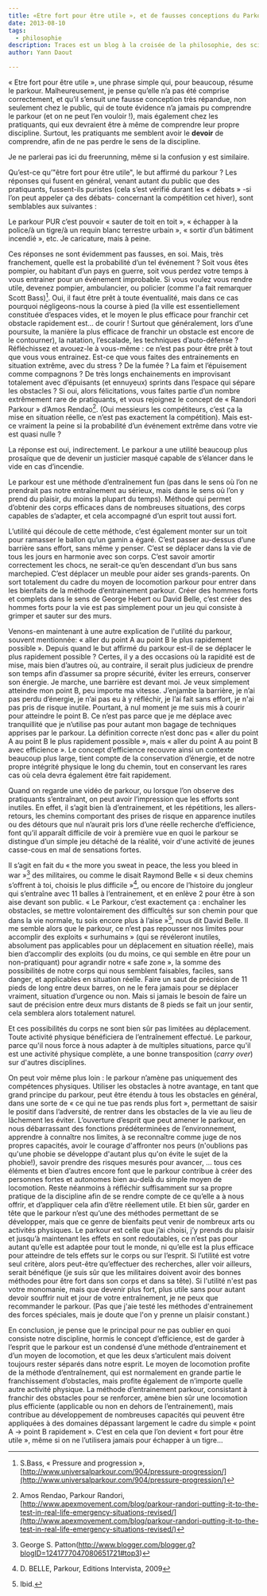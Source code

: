 ```yaml
---
title: «Etre fort pour être utile », et de fausses conceptions du Parkour
date: 2013-08-10
tags:
  - philosophie
description: Traces est un blog à la croisée de la philosophie, des sciences sociales, des sciences du sport et des sciences de l'éducation.
author: Yann Daout

---
```

« Etre fort pour être utile », une phrase simple qui, pour beaucoup, résume le parkour. Malheureusement, je pense qu’elle n’a pas été comprise correctement, et qu’il s’ensuit une fausse conception très répandue, non seulement chez le public, qui de toute évidence n’a jamais pu comprendre le parkour (et on ne peut l’en vouloir !), mais également chez les pratiquants, qui eux devraient être à même de comprendre leur propre discipline. Surtout, les pratiquants me semblent avoir le **devoir** de comprendre, afin de ne pas perdre le sens de la discipline.  

Je ne parlerai pas ici du freerunning, même si la confusion y est similaire.


Qu’est-ce qu’"être fort pour être utile", le but affirmé du parkour ? Les réponses qui fusent en général, venant autant du public que des pratiquants, fussent-ils puristes (cela s’est vérifié durant les « débats » -si l’on peut appeler ça des débats- concernant la compétition cet hiver), sont semblables aux suivantes :

Le parkour PUR c’est pouvoir « sauter de toit en toit », « échapper à la police/à un tigre/à un requin blanc terrestre urbain », « sortir d’un bâtiment incendié », etc. Je caricature, mais à peine.

Ces réponses ne sont évidemment pas fausses, en soi. Mais, très franchement, quelle est la probabilité d’un tel événement ? Soit vous êtes pompier, ou habitant d’un pays en guerre, soit vous perdez votre temps à vous entrainer pour un événement improbable. Si vous voulez vous rendre utile, devenez pompier, ambulancier, ou policier (comme l'a fait remarquer Scott Bass)[^1]. Oui, il faut être prêt à toute éventualité, mais dans ce cas pourquoi négligeons-nous la course à pied (la ville est essentiellement constituée d’espaces vides, et le moyen le plus efficace pour franchir cet obstacle rapidement est… de courir ! Surtout que généralement, lors d’une poursuite, la manière la plus efficace de franchir un obstacle est encore de le contourner), la natation, l’escalade, les techniques d’auto-défense ? Réfléchissez et avouez-le à vous-même : ce n’est pas pour être prêt à tout que vous vous entrainez. Est-ce que vous faites des entrainements en situation extrême, avec du stress ? De la fumée ? La faim et l’épuisement comme compagnons ? De très longs enchainements en improvisant totalement avec d’épuisants (et ennuyeux) sprints dans l’espace qui sépare les obstacles ? Si oui, alors félicitations, vous faites partie d’un nombre extrêmement rare de pratiquants, et vous rejoignez le concept de « Randori Parkour » d’Amos Rendao[^2]. (Oui messieurs les compétiteurs, c’est ça la mise en situation réelle, ce n’est pas exactement la compétition). Mais est-ce vraiment la peine si la probabilité d’un événement extrême dans votre vie est quasi nulle ?


La réponse est oui, indirectement. Le parkour a une utilité beaucoup plus prosaïque que de devenir un justicier masqué capable de s’élancer dans le vide en cas d’incendie.

Le parkour est une méthode d’entraînement fun (pas dans le sens où l’on ne prendrait pas notre entraînement au sérieux, mais dans le sens où l’on y prend du plaisir, du moins la plupart du temps). Méthode qui permet d’obtenir des corps efficaces dans de nombreuses situations, des corps capables de s’adapter, et cela accompagné d’un esprit tout aussi fort.

L’utilité qui découle de cette méthode, c’est également monter sur un toit pour ramasser le ballon qu’un gamin a égaré. C’est passer au-dessus d’une barrière sans effort, sans même y penser. C’est se déplacer dans la vie de tous les jours en harmonie avec son corps. C’est savoir amortir correctement les chocs, ne serait-ce qu’en descendant d’un bus sans marchepied. C’est déplacer un meuble pour aider ses grands-parents. On sort totalement du cadre du moyen de locomotion parkour pour entrer dans les bienfaits de la méthode d’entrainement parkour. Créer des hommes forts et complets dans le sens de George Hebert ou David Belle, c’est créer des hommes forts pour la vie est pas simplement pour un jeu qui consiste à grimper et sauter sur des murs.


Venons-en maintenant à une autre explication de l'utilité du parkour, souvent mentionnée: « aller du point A au point B le plus rapidement possible ». Depuis quand le but affirmé du parkour est-il de se déplacer le plus rapidement possible ? Certes, il y a des occasions où la rapidité est de mise, mais bien d’autres où, au contraire, il serait plus judicieux de prendre son temps afin d’assumer sa propre sécurité, éviter les erreurs, conserver son énergie. Je marche, une barrière est devant moi. Je veux simplement atteindre mon point B, peu importe ma vitesse. J’enjambe la barrière, je n’ai pas perdu d’énergie, je n’ai pas eu à y réfléchir, je l’ai fait sans effort, je n'ai pas pris de risque inutile. Pourtant, à nul moment je me suis mis à courir pour atteindre le point B. Ce n’est pas parce que je me déplace avec tranquillité que je n’utilise pas pour autant mon bagage de techniques apprises par le parkour. La définition correcte n’est donc pas « aller du point A au point B le plus rapidement possible », mais « aller du point A au point B avec efficience ». Le concept d’efficience recouvre ainsi un contexte beaucoup plus large, tient compte de la conservation d’énergie, et de notre propre intégrité physique le long du chemin, tout en conservant les rares cas où cela devra également être fait rapidement.


Quand on regarde une vidéo de parkour, ou lorsque l’on observe des pratiquants s’entraînant, on peut avoir l’impression que les efforts sont inutiles. En effet, il s’agit bien là d’entrainement, et les répétitions, les allers-retours, les chemins comportant des prises de risque en apparence inutiles ou des détours que nul n’aurait pris lors d’une réelle recherche d’efficience, font qu’il apparaît difficile de voir à première vue en quoi le parkour se distingue d’un simple jeu détaché de la réalité, voir d'une activité de jeunes casse-cous en mal de sensations fortes.

Il s’agit en fait du « the more you sweat in peace, the less you bleed in war »[^3] des militaires, ou comme le disait Raymond Belle « si deux chemins s’offrent à toi, choisis le plus difficile »[^4], ou encore de l’histoire du jongleur qui s’entraîne avec 11 balles à l’entrainement, et en enlève 2 pour être à son aise devant son public. « Le Parkour, c’est exactement ça : enchaîner les obstacles, se mettre volontairement des difficultés sur son chemin pour que dans la vie normale, tu sois encore plus à l’aise »[^5], nous dit David Belle. Il me semble alors que le parkour, ce n’est pas repousser nos limites pour accomplir des exploits « surhumains » (qui se révéleront inutiles, absolument pas applicables pour un déplacement en situation réelle), mais bien d’accomplir des exploits (ou du moins, ce qui semble en être pour un non-pratiquant) pour agrandir notre « safe zone », la somme des possibilités de notre corps qui nous semblent faisables, faciles, sans danger, et applicables en situation réelle. Faire un saut de précision de 11 pieds de long entre deux barres, on ne le fera jamais pour se déplacer vraiment, situation d’urgence ou non. Mais si jamais le besoin de faire un saut de précision entre deux murs distants de 8 pieds se fait un jour sentir, cela semblera alors totalement naturel.

Et ces possibilités du corps ne sont bien sûr pas limitées au déplacement. Toute activité physique bénéficiera de l’entraînement effectué. Le parkour, parce qu'il nous force à nous adapter à de multiples situations, parce qu'il est une activité physique complète, a une bonne transposition (_carry over_) sur d'autres disciplines.


On peut voir même plus loin : le parkour n’amène pas uniquement des compétences physiques. Utiliser les obstacles à notre avantage, en tant que grand principe du parkour, peut être étendu à tous les obstacles en général, dans une sorte de « ce qui ne tue pas rends plus fort », permettant de saisir le positif dans l’adversité, de rentrer dans les obstacles de la vie au lieu de lâchement les éviter. L’ouverture d’esprit que peut amener le parkour, en nous débarrassant des fonctions prédéterminées de l’environnement, apprendre à connaître nos limites, à se reconnaître comme juge de nos propres capacités, avoir le courage d'affronter nos peurs (n'oublions pas qu'une phobie se développe d'autant plus qu'on évite le sujet de la phobie!), savoir prendre des risques mesurés pour avancer, … tous ces éléments et bien d’autres encore font que le parkour contribue à créer des personnes fortes et autonomes bien au-delà du simple moyen de locomotion. Reste néanmoins à réfléchir suffisamment sur sa propre pratique de la discipline afin de se rendre compte de ce qu’elle a à nous offrir, et d’appliquer cela afin d’être réellement utile. Et bien sûr, garder en tête que le parkour n’est qu’une des méthodes permettant de se développer, mais que ce genre de bienfaits peut venir de nombreux arts ou activités physiques. Le parkour est celle que j’ai choisi, j’y prends du plaisir et jusqu’à maintenant les effets en sont redoutables, ce n’est pas pour autant qu’elle est adaptée pour tout le monde, ni qu’elle est la plus efficace pour atteindre de tels effets sur le corps ou sur l’esprit. Si l’utilité est votre seul critère, alors peut-être qu’effectuer des recherches, aller voir ailleurs, serait bénéfique (je suis sûr que les militaires doivent avoir des bonnes méthodes pour être fort dans son corps et dans sa tête). Si l'utilité n'est pas votre monomanie, mais que devenir plus fort, plus utile sans pour autant devoir souffrir nuit et jour de votre entraînement, je ne peux que recommander le parkour. (Pas que j'aie testé les méthodes d'entrainement des forces spéciales, mais je doute que l'on y prenne un plaisir constant.)

En conclusion, je pense que le principal pour ne pas oublier en quoi consiste notre discipline, hormis le concept d’efficience, est de garder à l’esprit que le parkour est un condensé d’une méthode d’entrainement et d’un moyen de locomotion, et que les deux s’articulent mais doivent toujours rester séparés dans notre esprit. Le moyen de locomotion profite de la méthode d’entraînement, qui est normalement en grande partie le franchissement d’obstacles, mais profite également de n’importe quelle autre activité physique. La méthode d’entrainement parkour, consistant à franchir des obstacles pour se renforcer, amène bien sûr une locomotion plus efficiente (applicable ou non en dehors de l’entrainement), mais contribue au développement de nombreuses capacités qui peuvent être appliquées à des domaines dépassant largement le cadre du simple « point A -> point B rapidement ». C’est en cela que l’on devient « fort pour être utile », même si on ne l’utilisera jamais pour échapper à un tigre...


[^1]: S.Bass, « Pressure and progression », [http://www.universalparkour.com/904/pressure-progression/](http://www.universalparkour.com/904/pressure-progression/)
[^2]: Amos Rendao, Parkour Randori, [http://www.apexmovement.com/blog/parkour-randori-putting-it-to-the-test-in-real-life-emergency-situations-revised/](http://www.apexmovement.com/blog/parkour-randori-putting-it-to-the-test-in-real-life-emergency-situations-revised/)
[^3]: George S. Patton(http://www.blogger.com/blogger.g?blogID=1241777047080651721#top3)  
[^4]: D. BELLE, Parkour, Editions Intervista, 2009
[^5]: Ibid.

